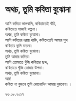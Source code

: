 # অথচ, তুমি কবিতা বুঝোনা

আমি কবিতা ভালবাসি, কবিতাতেই বাঁচি,  
কবিতাতে সাজাই কল্পনা।  
অথচ, তুমি কবিতা বুঝোনা।  
আমি কবিতার ধরায় থাকি, কবিতাতেই আমার সুখ  
কবিতায় ভুলি যাতনা।  
অথচ, তুমি কবিতা বুঝোনা।  
তুমি আমার কবিতা।  
আমি তোমাতে খুঁজি কবিতার ছন্দ,  
কবিতাতে খুঁজি তোমার উপমা।  
অথচ, তুমি কবিতা বুজোনা।  
আর!  
কবিতা না বুজলে তুমি কোনোদিন আমায় বুঝবেনা।।

  
২৬.০৮.২০১৭

